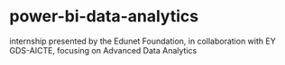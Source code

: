 # power-bi-data-analytics
internship presented by the Edunet  Foundation, in collaboration with EY GDS-AICTE, focusing on Advanced Data Analytics
